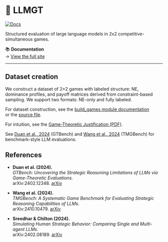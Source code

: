 # 🧠 LLMGT

[![Docs](https://img.shields.io/badge/docs-live-blue?style=flat-square)](https://avgjoe-cpu.github.io/LLMGT/)

Structured evaluation of large language models in 2x2 competitive-simultaneous games.


📚 **Documentation**  
→ [View the full site](https://avgjoe-cpu.github.io/LLMGT/)

--- 

## Dataset creation

We construct a dataset of 2×2 games with labeled structure: NE, dominance profiles, and payoff matrices derived from constraint-based sampling.
We support two formats: NE-only and fully labeled.

For dataset construction, see the [build_games module documentation](https://avgjoe-cpu.github.io/LLMGT/build_games.html)  
or the [source file](src/llmgt/data/build_games.py).

For intuition, see the [Game-Theoretic Justification (PDF)](docs/game_theory_description.pdf).

See [Duan et al., 2024](#-references) (GTBench) and [Wang et al., 2024](#-references) (TMGBench) for benchmark-style LLM evaluations.



## References
- **Duan et al. (2024).**  
  *GTBench: Uncovering the Strategic Reasoning Limitations of LLMs via Game-Theoretic Evaluations*.  
  arXiv:2402.12348. [arXiv](https://arxiv.org/abs/2402.12348)

- **Wang et al. (2024).**  
  *TMGBench: A Systematic Game Benchmark for Evaluating Strategic Reasoning Capabilities of LLMs*.  
  arXiv:2410.10479. [arXiv](https://arxiv.org/abs/2410.10479)

- **Sreedhar & Chilton (2024).**  
  *Simulating Human Strategic Behavior: Comparing Single and Multi-agent LLMs*.  
  arXiv:2402.08189. [arXiv](https://arxiv.org/abs/2402.08189)
